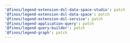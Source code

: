 ```yaml
---
'@finos/legend-extension-dsl-data-space-studio': patch
'@finos/legend-extension-dsl-data-space': patch
'@finos/legend-extension-dsl-service': patch
'@finos/legend-application-query': patch
'@finos/legend-query-builder': patch
'@finos/legend-graph': patch
---
```

